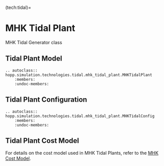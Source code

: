(tech:tidal)=
# MHK Tidal Plant

MHK Tidal Generator class

## Tidal Plant Model

```{eval-rst}
.. autoclass:: hopp.simulation.technologies.tidal.mhk_tidal_plant.MHKTidalPlant
    :members:
    :undoc-members:
```

## Tidal Plant Configuration

```{eval-rst}
.. autoclass:: hopp.simulation.technologies.tidal.mhk_tidal_plant.MHKTidalConfig
    :members:
    :undoc-members:
```

## Tidal Plant Cost Model

For details on the cost model used in MHK Tidal Plants, refer to the [MHK Cost Model](cost_model.md).
